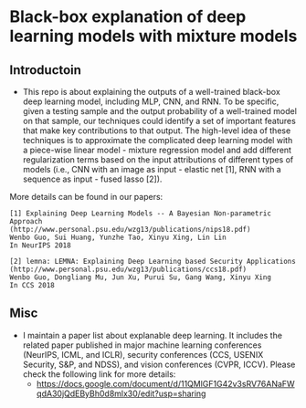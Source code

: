 # Black-box explanation of deep learning models with mixture models

## Introductoin

- This repo is about explaining the outputs of a well-trained black-box deep learning model, including MLP, CNN, and RNN. To be specific, given a testing sample and the output probability of a well-trained model on that sample, our techniques could identify a set of important features that make key contributions to that output. The high-level idea of these techniques is to approximate the complicated deep learning model with a piece-wise linear model - mixture regression model and add different regularization terms based on the input attributions of different types of models (i.e., CNN with an image as input - elastic net [1], RNN with a sequence as input - fused lasso [2]). 

More details can be found in our papers:

```
[1] Explaining Deep Learning Models -- A Bayesian Non-parametric Approach
(http://www.personal.psu.edu/wzg13/publications/nips18.pdf) 
Wenbo Guo, Sui Huang, Yunzhe Tao, Xinyu Xing, Lin Lin
In NeurIPS 2018

[2] lemna: LEMNA: Explaining Deep Learning based Security Applications (http://www.personal.psu.edu/wzg13/publications/ccs18.pdf) 
Wenbo Guo, Dongliang Mu, Jun Xu, Purui Su, Gang Wang, Xinyu Xing 
In CCS 2018
```



## Misc
- I maintain a paper list about explanable deep learning. It includes the related paper published in major machine learning conferences (NeurIPS, ICML, and ICLR), security conferences (CCS, USENIX Security, S\&P, and NDSS), and vision conferences (CVPR, ICCV). Please check the following link for more details:
    - https://docs.google.com/document/d/11QMlGF1G42v3sRV76ANaFWqdA30jQdEByBh0d8mlx30/edit?usp=sharing
